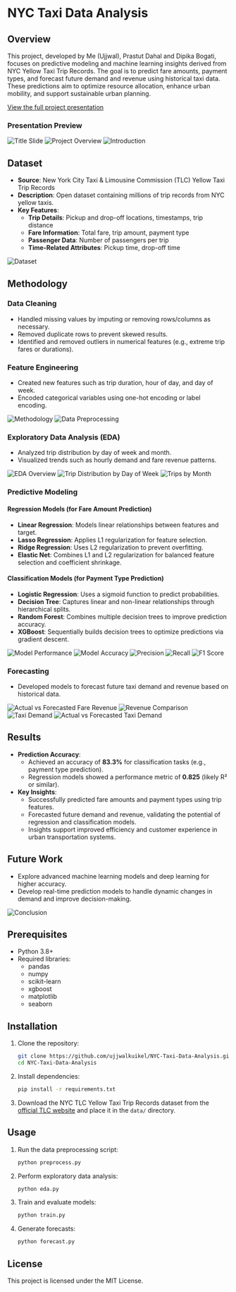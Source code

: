 # NYC Taxi Data Analysis

## Overview

This project, developed by Me (Ujjwal), Prastut Dahal and Dipika Bogati, focuses on predictive modeling and machine learning insights derived from NYC Yellow Taxi Trip Records. The goal is to predict fare amounts, payment types, and forecast future demand and revenue using historical taxi data. These predictions aim to optimize resource allocation, enhance urban mobility, and support sustainable urban planning.

[View the full project presentation](Predictive_Paths.pdf)

### Presentation Preview

![Title Slide](assets/slide1.png)
![Project Overview](assets/slide2.png)
![Introduction](assets/slide3.png)

## Dataset

- **Source**: New York City Taxi & Limousine Commission (TLC) Yellow Taxi Trip Records
- **Description**: Open dataset containing millions of trip records from NYC yellow taxis.
- **Key Features**:
  - **Trip Details**: Pickup and drop-off locations, timestamps, trip distance
  - **Fare Information**: Total fare, trip amount, payment type
  - **Passenger Data**: Number of passengers per trip
  - **Time-Related Attributes**: Pickup time, drop-off time

![Dataset](assets/slide6.png)

## Methodology

### Data Cleaning

- Handled missing values by imputing or removing rows/columns as necessary.
- Removed duplicate rows to prevent skewed results.
- Identified and removed outliers in numerical features (e.g., extreme trip fares or durations).

### Feature Engineering

- Created new features such as trip duration, hour of day, and day of week.
- Encoded categorical variables using one-hot encoding or label encoding.

![Methodology](assets/slide5.png)
![Data Preprocessing](assets/slide8.png)

### Exploratory Data Analysis (EDA)

- Analyzed trip distribution by day of week and month.
- Visualized trends such as hourly demand and fare revenue patterns.

![EDA Overview](assets/slide9.png)
![Trip Distribution by Day of Week](assets/slide10.png)
![Trips by Month](assets/slide11.png)

### Predictive Modeling

#### Regression Models (for Fare Amount Prediction)

- **Linear Regression**: Models linear relationships between features and target.
- **Lasso Regression**: Applies L1 regularization for feature selection.
- **Ridge Regression**: Uses L2 regularization to prevent overfitting.
- **Elastic Net**: Combines L1 and L2 regularization for balanced feature selection and coefficient shrinkage.

#### Classification Models (for Payment Type Prediction)

- **Logistic Regression**: Uses a sigmoid function to predict probabilities.
- **Decision Tree**: Captures linear and non-linear relationships through hierarchical splits.
- **Random Forest**: Combines multiple decision trees to improve prediction accuracy.
- **XGBoost**: Sequentially builds decision trees to optimize predictions via gradient descent.

![Model Performance](assets/slide12.png)
![Model Accuracy](assets/slide15.png)
![Precision](assets/slide17.png)
![Recall](assets/slide18.png)
![F1 Score](assets/slide19.png)

### Forecasting

- Developed models to forecast future taxi demand and revenue based on historical data.

![Actual vs Forecasted Fare Revenue](assets/slide20.png)
![Revenue Comparison](assets/slide21.png)
![Taxi Demand](assets/slide22.png)
![Actual vs Forecasted Taxi Demand](assets/slide23.png)

## Results

- **Prediction Accuracy**:
  - Achieved an accuracy of **83.3%** for classification tasks (e.g., payment type prediction).
  - Regression models showed a performance metric of **0.825** (likely R² or similar).
- **Key Insights**:
  - Successfully predicted fare amounts and payment types using trip features.
  - Forecasted future demand and revenue, validating the potential of regression and classification models.
  - Insights support improved efficiency and customer experience in urban transportation systems.

## Future Work

- Explore advanced machine learning models and deep learning for higher accuracy.
- Develop real-time prediction models to handle dynamic changes in demand and improve decision-making.

![Conclusion](assets/slide24.png)

## Prerequisites

- Python 3.8+
- Required libraries:
  - pandas
  - numpy
  - scikit-learn
  - xgboost
  - matplotlib
  - seaborn

## Installation

1. Clone the repository:
   ```bash
   git clone https://github.com/ujjwalkuikel/NYC-Taxi-Data-Analysis.git
   cd NYC-Taxi-Data-Analysis
   ```
2. Install dependencies:
   ```bash
   pip install -r requirements.txt
   ```
3. Download the NYC TLC Yellow Taxi Trip Records dataset from the [official TLC website](https://www.nyc.gov/site/tlc/about/tlc-trip-record-data.page) and place it in the `data/` directory.

## Usage

1. Run the data preprocessing script:
   ```bash
   python preprocess.py
   ```
2. Perform exploratory data analysis:
   ```bash
   python eda.py
   ```
3. Train and evaluate models:
   ```bash
   python train.py
   ```
4. Generate forecasts:
   ```bash
   python forecast.py
   ```

## License

This project is licensed under the MIT License.
